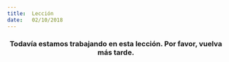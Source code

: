 ```yaml
---
title:  Lección
date:   02/10/2018
---
```


### <center>Todavía estamos trabajando en esta lección. Por favor, vuelva más tarde.</center>